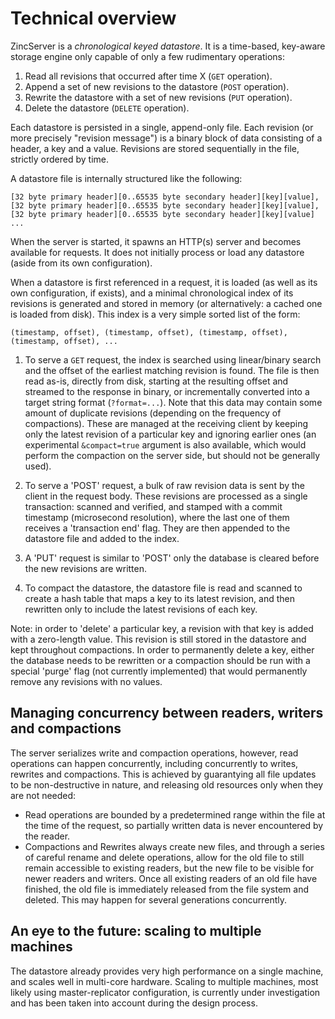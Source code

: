 # Technical overview

ZincServer is a _chronological keyed datastore_. It is a time-based, key-aware storage engine only capable of only a few rudimentary operations:

1. Read all revisions that occurred after time X (`GET` operation). 
2. Append a set of new revisions to the datastore (`POST` operation).
3. Rewrite the datastore with a set of new revisions (`PUT` operation).
4. Delete the datastore (`DELETE` operation).

Each datastore is persisted in a single, append-only file. Each revision (or more precisely "revision message") is a binary block of data consisting of a header, a key and a value. Revisions are stored sequentially in the file, strictly ordered by time.

A datastore file is internally structured like the following:
```
[32 byte primary header][0..65535 byte secondary header][key][value], [32 byte primary header][0..65535 byte secondary header][key][value], [32 byte primary header][0..65535 byte secondary header][key][value] ...
```

When the server is started, it spawns an HTTP(s) server and becomes available for requests. It does not initially process or load any datastore (aside from its own configuration).

When a datastore is first referenced in a request, it is loaded (as well as its own configuration, if exists), and a minimal chronological index of its revisions is generated and stored in memory (or alternatively: a cached one is loaded from disk). This index is a very simple sorted list of the form:
```
(timestamp, offset), (timestamp, offset), (timestamp, offset), (timestamp, offset), ... 
```

1. To serve a `GET` request, the index is searched using linear/binary search and the offset of the earliest matching revision is found. The file is then read as-is, directly from disk, starting at the resulting offset and streamed to the response in binary, or incrementally converted into a target string format (`?format=...`). Note that this data may contain some amount of duplicate revisions (depending on the frequency of compactions). These are managed at the receiving client by keeping only the latest revision of a particular key and ignoring earlier ones (an experimental `&compact=true` argument is also available, which would perform the compaction on the server side, but should not be generally used).

2. To serve a 'POST' request, a bulk of raw revision data is sent by the client in the request body. These revisions are processed as a single transaction: scanned and verified, and stamped with a commit timestamp (microsecond resolution), where the last one of them receives a 'transaction end' flag. They are then appended to the datastore file and added to the index.

3. A 'PUT' request is similar to 'POST' only the database is cleared before the new revisions are written.

4. To compact the datastore, the datastore file is read and scanned to create a hash table that maps a key to its latest revision, and then rewritten only to include the latest revisions of each key.

Note: in order to 'delete' a particular key, a revision with that key is added with a zero-length value. This revision is still stored in the datastore and kept throughout compactions. In order to permanently delete a key, either the database needs to be rewritten or a compaction should be run with a special 'purge' flag (not currently implemented) that would permanently remove any revisions with no values.

## Managing concurrency between readers, writers and compactions

The server serializes write and compaction operations, however, read operations can happen concurrently, including concurrently to writes, rewrites and compactions. This is achieved by guarantying all file updates to be non-destructive in nature, and releasing old resources only when they are not needed:

* Read operations are bounded by a predetermined range within the file at the time of the request, so partially written data is never encountered by the reader.
* Compactions and Rewrites always create new files, and through a series of careful rename and delete operations, allow for the old file to still remain accessible to existing readers, but the new file to be visible for newer readers and writers. Once all existing readers of an old file have finished, the old file is immediately released from the file system and deleted. This may happen for several generations concurrently.

## An eye to the future: scaling to multiple machines

The datastore already provides very high performance on a single machine, and scales well in multi-core hardware. Scaling to multiple machines, most likely using master-replicator configuration, is currently under investigation and has been taken into account during the design process.